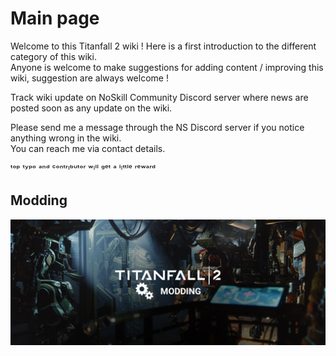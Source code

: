 # Main page

Welcome to this Titanfall 2 wiki ! Here is a first introduction to the different category of this wiki.  
Anyone is welcome to make suggestions for adding content / improving this wiki, suggestion are always welcome !  
  
Track wiki update on NoSkill Community Discord server where news are posted soon as any update on the wiki.  
  
Please send me a message through the NS Discord server if you notice anything wrong in the wiki.  
You can reach me via contact details.  
  
 ᵗᵒᵖ ᵗʸᵖᵒ ᵃⁿᵈ ᶜᵒⁿᵗʳᶦᵇᵘᵗᵒʳ ʷᶦˡˡ ᵍᵉᵗ ᵃ ˡᶦᵗᵗˡᵉ ʳᵉʷᵃʳᵈ

## Modding

![](.gitbook/assets/ttf2-modding.jpg)



